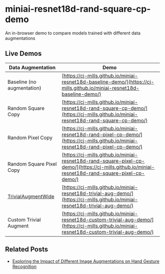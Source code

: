 # miniai-resnet18d-rand-square-cp-demo
  An in-browser demo to compare models trained with different data augmentations 



## Live Demos

| Data Augmentation                                            | Demo                                                         |
| ------------------------------------------------------------ | ------------------------------------------------------------ |
| Baseline (no augmentation)                                   | [https://cj-mills.github.io/miniai-resnet18d-baseline-demo/](https://cj-mills.github.io/miniai-resnet18d-baseline-demo/) |
| Random Square Copy                                           | [https://cj-mills.github.io/miniai-resnet18d-rand-square-cp-demo/](https://cj-mills.github.io/miniai-resnet18d-rand-square-cp-demo/) |
| Random Pixel Copy                                            | [https://cj-mills.github.io/miniai-resnet18d-rand-pixel-cp-demo/](https://cj-mills.github.io/miniai-resnet18d-rand-pixel-cp-demo/) |
| Random Square Pixel Copy                                     | [https://cj-mills.github.io/miniai-resnet18d-rand-square-pixel-cp-demo/](https://cj-mills.github.io/miniai-resnet18d-rand-square-pixel-cp-demo/) |
| [TrivialAugmentWide](https://pytorch.org/vision/main/generated/torchvision.transforms.TrivialAugmentWide.html) | [https://cj-mills.github.io/miniai-resnet18d-trivial-aug-demo/](https://cj-mills.github.io/miniai-resnet18d-trivial-aug-demo/) |
| Custom Trivial Augment                                       | [https://cj-mills.github.io/miniai-resnet18d-custom-trivial-aug-demo/](https://cj-mills.github.io/miniai-resnet18d-custom-trivial-aug-demo/) |



## Related Posts

* [Exploring the Impact of Different Image Augmentations on Hand Gesture Recognition](https://christianjmills.com/posts/miniai-data-augmentation-experiments/part-1/)
